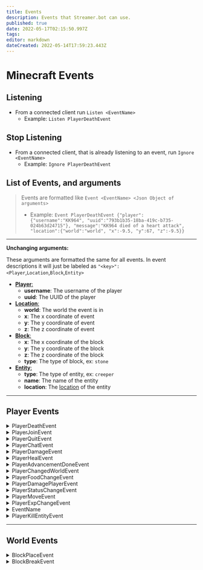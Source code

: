 ```yaml
---
title: Events
description: Events that Streamer.bot can use.
published: true
date: 2022-05-17T02:15:50.997Z
tags: 
editor: markdown
dateCreated: 2022-05-14T17:59:23.443Z
---
```


# Minecraft Events

## Listening

- From a connected client run `Listen <EventName>`
  - Example: `Listen PlayerDeathEvent`

## Stop Listening

- From a connected client, that is already listening to an event, run `Ignore <EventName>`
  - Example: `Ignore PlayerDeathEvent`

## List of Events, and arguments

> Events are formatted like `Event <EventName> <Json Object of arguments>`
>
> - Example: `Event PlayerDeathEvent {"player":{"username":"KK964", "uuid":"793b1b35-18ba-419c-b735-024b63d24715"}, "message":"KK964 died of a heart attack", "location":{"world":"world", "x":-9.5, "y":67, "z":-9.5}}`

---

**Unchanging arguments:**

These arguments are formatted the same for all events. In event descriptions it will just be labeled as `"<key>": <Player`,`Location`,`Block`,`Entity>`

- <a name="player" href="#player">**Player**:</a>
  - **username**: The username of the player
  - **uuid**: The UUID of the player
- <a name="location" href="#location">**Location**:</a>
  - **world**: The world the event is in
  - **x**: The x coordinate of event
  - **y**: The y coordinate of event
  - **z**: The z coordinate of event
- <a name="block" href="#block">**Block**:</a>
  - **x**: The x coordinate of the block
  - **y**: The y coordinate of the block
  - **z**: The z coordinate of the block
  - **type**: The type of block, ex: `stone`
- <a name="entity" href="#entity">**Entity**:</a>
  - **type**: The type of entity, ex: `creeper`
  - **name**: The name of the entity
  - **location**: The [location][location] of the entity

[player]: #player
[location]: #location
[block]: #block
[entity]: #entity

<!--
<details>
<summary>EventName</summary>

> This event is triggered when

`Event Name {}`

Arguments:

- **** -

</details>
-->

---

## <a name="player-events"></a>Player Events

<details>
<summary>PlayerDeathEvent</summary>

> This event is triggered when a player dies

`Event PlayerDeathEvent {"player": Player, "message": String, "location": Location}`

Arguments:

- **player** - The [Player][player] that died
- **message** - The death message
- **location** - The [Location][location] of the death

</details>

<details>
<summary>PlayerJoinEvent</summary>

> This event is triggered when a player joins

`Event PlayerJoinEvent {"player": Player}`

Arguments:

- **player** - The [Player][player] that joined

</details>

<details>
<summary>PlayerQuitEvent</summary>

> This event is triggered when a player leaves

`Event PlayerQuitEvent {"player": Player}`

Arguments:

- **player** - The [Player][player] that left

</details>

<details>
<summary>PlayerChatEvent</summary>

> This event is triggered when a player chats

`Event PlayerChatEvent {"player": Player, "message": String}`

Arguments:

- **player** - The [Player][player] that sent the message
- **message** - The message that was sent

</details>

<details>
<summary>PlayerDamageEvent</summary>

> This event is triggered when a player takes damage

`Event PlayerDamageEvent {"player": Player, "damage": Number, "health": Number, "cause": String}`

Arguments:

- **player** - The [Player][player] that took damage
- **damage** - The amount of damage that was taken
- **health** - The amount of health the player has left
- **cause** - The cause of the damage [List of causes](https://hub.spigotmc.org/javadocs/bukkit/org/bukkit/event/entity/EntityDamageEvent.DamageCause.html)

</details>

<details>
<summary>PlayerHealEvent</summary>

> This event is triggered when a player regains health

`Event PlayerHealEvent {"player": Player, "regained": Number, "health": Number, "cause": String}`

Arguments:

- **player** - The [Player][player] that was healed
- **regained** - The amount of health that was regained
- **health** - The amount of health the player has
- **cause** - The cause of the regeneration [List of causes](https://hub.spigotmc.org/javadocs/bukkit/org/bukkit/event/entity/EntityRegainHealthEvent.RegainReason.html)

</details>

<details>
<summary>PlayerAdvancementDoneEvent</summary>

> This event is triggered when a player completes an advancement

`Event PlayerAdvancementDoneEvent {"player": Player, "advancement": String}`

Arguments:

- **player** - The [Player][player] that completed the advancement
- **advancement** - The advancement completed [List of advancements](https://minecraft.fandom.com/wiki/Advancement)

</details>

<details>
<summary>PlayerChangedWorldEvent</summary>

> This event is triggered when a player changes worlds

`Event Name {"player": Player, "world": String, "fromWorld": String}`

Arguments:

- **player** - The [Player][player] that changed worlds
- **world** - The world the player changed to
- **fromWorld** - The world the player changed from

</details>

<details>
<summary>PlayerFoodChangeEvent</summary>

> This event is triggered when a players food level changes

`Event Name {"player": Player, "food": Number, "saturation": Number}`

Arguments:

- **player** - The [Player][player] that changed food level
- **food** - New food level
- **saturation**? - The current saturation level, may not be returned if version is below 1.16

</details>

<details>
<summary>PlayerDamagePlayerEvent</summary>

> This event is triggered when a player damages another player

`Event Name {"player": Player, "damager": Player, "damage": Number, "health": Number, "damagerHealth": Number}`

Arguments:

- **player** - Player that was damaged
- **damager** - Player that damaged the player
- **damage** - Amount of damage that was dealt
- **health** - The amount of health the player has left
- **damagerHealth** - The amount of health the damager has left

</details>

<details>
<summary>PlayerStatusChangeEvent</summary>

> This event is triggered when one of the following changes:

- Player is swimming / no longer swimming
- Player is flying / no longer flying
- Player is freezing / no longer freezing
- Player is burning / no longer burning
- Player is gliding / no longer gliding (elytra)

`PlayerStatusChangeEvent {"player": Player, "status": Status, "oldStatus": Status}`

Arguments:

- **player** - The [Player][player] that changed status
- **status** - The new status
- **oldStatus** - The old status

> - **status** - `{"isSwimming":bool,"isFreezing":bool,"isBurning":bool,"isFlying":bool,"isGliding":bool}`
>   - **isFreezing** - may not be returned if version is below 1.18

</details>

<details>
<summary>PlayerMoveEvent</summary>

> This event is triggered when a player moves (only when the block changes)

`PlayerMoveEvent {"player": Player, "location": Location, "fromLocation": Location, "block": Block, "standingOn": Block}`

Arguments:

- **player** - The [Player][player] that moved
- **location** - The [Location][location] the player moved to
- **fromLocation** - The [Location][location] the player moved from
- **block** - The [Block][block] the players feet are in
- **standingOn** - The [Block][block] the player is standing on

</details>

<details>
<summary>PlayerExpChangeEvent</summary>

> This event is triggered when a player gains or loses experience

`Event PlayerExpChangeEvent {"player": Player, "level": Number, "oldLevel": Number, "xp": Number, "neededToLevelUp": Number}`

Arguments:

- **player** - The [Player][player] that gained or lost experience
- **level** - The amount of experience the player has
- **oldLevel** - The amount of experience the player had
- **xp** - The amount of experience points total
- **neededToLevelUp** - The amount of experience points needed to level up

</details>

<details>
<summary>EventName</summary>

> This event is triggered when

`Event Name {}`

Arguments:

- \*\*\*\* -

</details>

<details>
<summary>PlayerKillEntityEvent</summary>

> This event is triggered when a player kills an entity

`Event PlayerKillEntityEvent {"player": Player, "entity": Entity}`

Arguments:

- **player** - The [Player][player] that killed the entity
- **entity** - The [Entity][entity] that was killed

</details>

---

## <a name="world-events"></a>World Events

<details>
<summary>BlockPlaceEvent</summary>

> This event is triggered when a player places a block

`Event BlockPlaceEvent {"player": Player, "block": Block}`

Arguments:

- **player** - The [Player][player] that placed the block
- **block** - The [Block][block] that was placed

</details>

<details>
<summary>BlockBreakEvent</summary>

> This event is triggered when a player breaks a block

`Event BlockBreakEvent {"player": Player, "block": Block}`

Arguments:

- **player** - The [Player][player] that broke the block
- **block** - The [Block][block] that was broken

</details>
